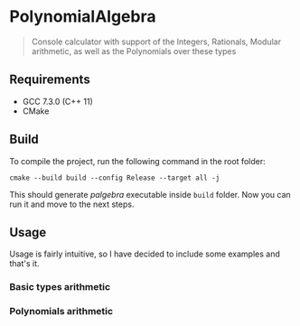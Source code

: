 # PolynomialAlgebra
> Console calculator with support of the Integers, Rationals, Modular arithmetic, as well as the Polynomials over these types

## Requirements
- GCC 7.3.0 (C++ 11)
- CMake

## Build
To compile the project, run the following command in the root folder:

`cmake --build build --config Release --target all -j`

This should generate *palgebra* executable inside `build` folder. Now you can run it and move to the next steps.

## Usage
Usage is fairly intuitive, so I have decided to include some examples and that's it.

### Basic types arithmetic

### Polynomials arithmetic